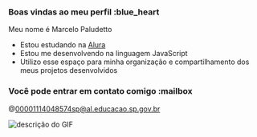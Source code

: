 ### Boas vindas ao meu perfil :blue_heart

Meu nome é Marcelo Paludetto

- Estou estudando na [Alura](https://www.alura.com.br)
- Estou me desenvolvendo na linguagem JavaScript
- Utilizo esse espaço para minha organização e compartilhamento dos meus projetos desenvolvidos

### Você pode entrar em contato comigo :mailbox

@00001114048574sp@al.educacao.sp.gov.br

![descrição do GIF](https://media1.tenor.com/m/NjZL-9K4CJgAAAAC/kevin-bueno-kevin.gif)
